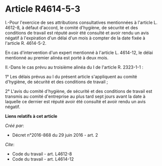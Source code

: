 # Article R4614-5-3

I.-Pour l'exercice de ses attributions consultatives mentionnées à l'article L. 4612-8, à défaut d'accord, le comité
d'hygiène, de sécurité et des conditions de travail est réputé avoir été consulté et avoir rendu un avis négatif à
l'expiration d'un délai d'un mois à compter de la date fixée à l'article R. 4614-5-2. 

En cas d'intervention d'un expert mentionné à l'article L. 4614-12, le délai mentionné au premier alinéa est porté à deux
mois. 

II.-Dans le cas prévu au troisième alinéa du I de l'article R. 2323-1-1 : 

1° Les délais prévus au I du présent article s'appliquent au comité d'hygiène, de sécurité et des conditions de travail ; 

2° L'avis du comité d'hygiène, de sécurité et des conditions de travail est transmis au comité d'entreprise au plus tard sept
jours avant la date à laquelle ce dernier est réputé avoir été consulté et avoir rendu un avis négatif.

**Liens relatifs à cet article**

_Créé par_:

  - Décret n°2016-868 du 29 juin 2016 - art. 2

_Cite_:

  - Code du travail - art. L4612-8
  - Code du travail - art. L4614-12
